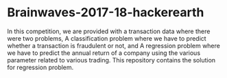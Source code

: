 # Brainwaves-2017-18-hackerearth
In this competition, we are provided with a transaction data where there were two problems,
A classification problem where we have to predict whether a transaction is fraudulent or not, and
A regression problem where we have to predict the annual return of a company using the various parameter
related to various trading.
This repository contains the solution for regression problem. 
